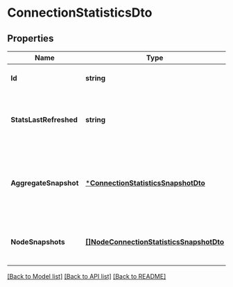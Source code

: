 # ConnectionStatisticsDto

## Properties
Name | Type | Description | Notes
------------ | ------------- | ------------- | -------------
**Id** | **string** | The ID of the connection | [optional] [default to null]
**StatsLastRefreshed** | **string** | The timestamp of when the stats were last refreshed | [optional] [default to null]
**AggregateSnapshot** | [***ConnectionStatisticsSnapshotDto**](ConnectionStatisticsSnapshotDTO.md) | The status snapshot that represents the aggregate stats of the cluster | [optional] [default to null]
**NodeSnapshots** | [**[]NodeConnectionStatisticsSnapshotDto**](NodeConnectionStatisticsSnapshotDTO.md) | A list of status snapshots for each node | [optional] [default to null]

[[Back to Model list]](../README.md#documentation-for-models) [[Back to API list]](../README.md#documentation-for-api-endpoints) [[Back to README]](../README.md)


